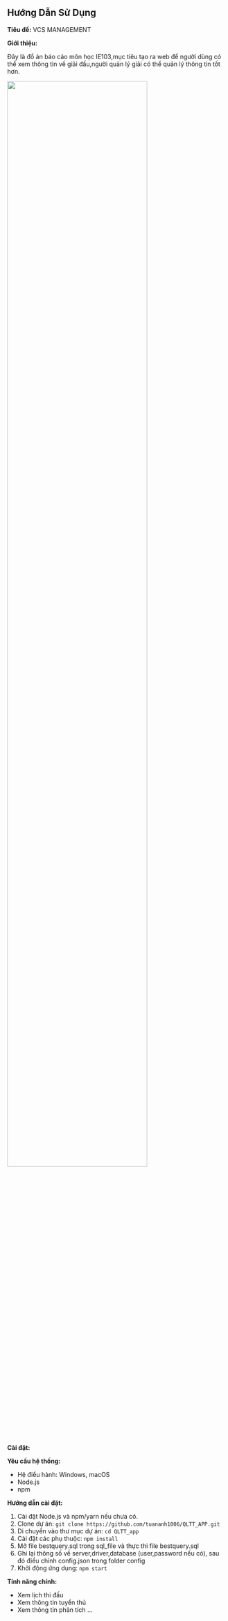 ## Hướng Dẫn Sử Dụng

**Tiêu đề:** VCS MANAGEMENT

**Giới thiệu:**

Đây là đồ án báo cáo môn học IE103,mục tiêu tạo ra web để người dùng có thể xem thông tin về giải đấu,người quản lý giải có thể quản lý thông tin tốt hơn.
<div>
<img src="https://upload.wikimedia.org/wikipedia/commons/0/06/Vietnam_Championship_Series.png" style="width:80%;height:auto"/>
  
</div>


**Cài đặt:**

**Yêu cầu hệ thống:**

* Hệ điều hành: Windows, macOS
* Node.js
* npm 

**Hướng dẫn cài đặt:**

1. Cài đặt Node.js và npm/yarn nếu chưa có.
2. Clone dự án: `git clone https://github.com/tuananh1006/QLTT_APP.git`
3. Di chuyển vào thư mục dự án: `cd QLTT_app`
4. Cài đặt các phụ thuộc: `npm install`
5. Mở file bestquery.sql trong sql_file và thực thi file bestquery.sql 
6. Ghi lại thông số về server,driver,database (user,password nếu có), sau đó điều chỉnh config.json trong folder config
7. Khởi động ứng dụng: `npm start` 

**Tính năng chính:**

* Xem lịch thi đấu
* Xem thông tin tuyển thủ
* Xem thông tin phân tích
...


